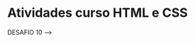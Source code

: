 # Atividades curso HTML e CSS

DESAFIO 10 --> <a href="https://samucspop.github.io/Atividades-curso-HTML-e-CSS/desafios/desafios%20010/desafio%20010.html"> 
 
